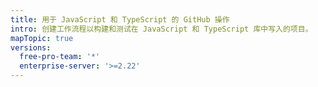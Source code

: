```yaml
---
title: 用于 JavaScript 和 TypeScript 的 GitHub 操作
intro: 创建工作流程以构建和测试在 JavaScript 和 TypeScript 库中写入的项目。
mapTopic: true
versions:
  free-pro-team: '*'
  enterprise-server: '>=2.22'
---
```


